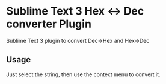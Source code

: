 # Sublime Text 3 Hex <-> Dec converter Plugin #

Sublime Text 3 plugin to convert Dec->Hex and Hex->Dec

## Usage ##

Just select the string, then use the context menu to convert it.